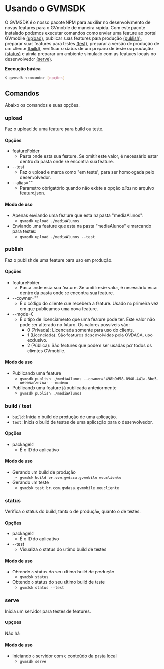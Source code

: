 # Usando o GVMSDK

O GVMSDK é o nosso pacote NPM para auxiliar no desenvolvimento de novas features para o GVmobile de maneira rápida. Com este pacote instalado podemos executar comandos como enviar uma feature ao portal GVmobile [(upload)](#), publicar suas features para produção [(publish)](#), preparar suas features para testes [(test)](#), preparar a versão de produção de um cliente [(build)](#), verificar o status de um preparo de teste ou produção [(status)](#) e ainda preparar um ambiente simulado com as features locais no desenvolvedor [(serve)](#).

**Execução básica**

```bash
$ gvmsdk <comando> [opções]
```

## Comandos

Abaixo os comandos e suas opções.

### upload

Faz o upload de uma feature para build ou teste.

#### Opções

* featureFolder
  * Pasta onde esta sua feature. Se omitir este valor, é necessário estar dentro da pasta onde se encontra sua feature.
* --test
  * Faz o upload e marca como "em teste", para ser homologada pelo desenvolvedor.
* --alias=""
  * Parametro obrigatório quando não existe a opção *alias* no arquivo [feature.json](features.md#featurejson).

#### Modo de uso

* Apenas enviando uma feature que esta na pasta "mediaAlunos":
  * `gvmsdk upload ./mediaAlunos`
* Enviando uma feature que esta na pasta "mediaAlunos" e marcando para testes:
  * `gvmsdk upload ./mediaAlunos --test`


### publish

Faz o publish de uma feature para uso em produção.

#### Opções

* featureFolder
  * Pasta onde esta sua feature. Se omitir este valor, é necessário estar dentro da pasta onde se encontra sua feature.
* --cowner=""
  * É o código do cliente que receberá a feature. Usado na primeira vez em que publicamos uma nova feature.
* --mode=0
  * É o tipo de licenciamento que uma feature pode ter. Este valor não pode ser alterado no futuro. Os valores possíveis são:
    * 0 (Privada): Licenciada somente para uso do cliente.
    * 1 (Licenciada): São features desenvolvidas pela GVDASA, uso exclusivo.
    * 2 (Pública): São features que podem ser usadas por todos os clientes GVmobile.

#### Modo de uso

* Publicando uma feature
  * `gvmsdk publish ./mediaAlunos --cowner="498b9d58-0960-441a-8be5-86905af2e78a" --mode=0`
* Publicando uma feature já publicada anteriormente
  * `gvmsdk publish ./mediaAlunos`

### build / test

* `build`: Inicia o build de produção de uma aplicação.
* `test`: Inicia o build de testes de uma aplicação para o desenvolvedor.

#### Opções

* packageId
  * É o ID do aplicativo

#### Modo de uso

* Gerando um build de produção
  * `gvmdsk build br.com.gvdasa.gvmobile.meucliente`
* Gerando um teste
  * `gvmdsk test br.com.gvdasa.gvmobile.meucliente`

### status

Verifica o status do build, tanto o de produção, quanto o de testes.

#### Opções

* packageId
  * É o ID do aplicativo
* --test
  * Visualiza o status do ultimo build de testes

#### Modo de uso

* Obtendo o status do seu ultimo build de produção
  * `gvmdsk status`
* Obtendo o status do seu ultimo build de teste
  * `gvmdsk status --test`

### serve

Inicia um servidor para testes de features.

#### Opções

Não há

#### Modo de uso

* Iniciando o servidor com o conteúdo da pasta local
  * `gvmsdk serve`
